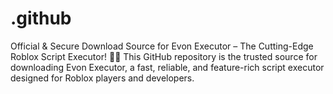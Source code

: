 # .github
Official &amp; Secure Download Source for Evon Executor – The Cutting-Edge Roblox Script Executor! 🚀✨ This GitHub repository is the trusted source for downloading Evon Executor, a fast, reliable, and feature-rich script executor designed for Roblox players and developers.

